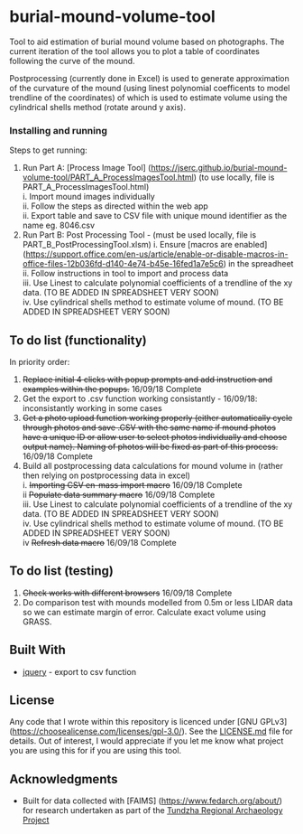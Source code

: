 # burial-mound-volume-tool

Tool to aid estimation of burial mound volume based on photographs. The current iteration of the tool allows you to plot a table of coordinates following the curve of the mound.

Postprocessing (currently done in Excel) is used to generate approximation of the curvature of the mound (using linest polynomial coefficents to model trendline of the coordinates) of which is used to estimate volume using the cylindrical shells method (rotate around y axis).

### Installing and running

Steps to get running:

1. Run Part A: [Process Image Tool] (https://jserc.github.io/burial-mound-volume-tool/PART_A_ProcessImagesTool.html) (to use locally, file is PART_A_ProcessImagesTool.html)  <br />
	i. Import mound images individually <br />
	ii. Follow the steps as directed within the web app<br />
	ii. Export table and save to CSV file with unique mound identifier as the name eg. 8046.csv <br />
2. Run Part B: Post Processing Tool - (must be used locally, file is PART_B_PostProcessingTool.xlsm)
	i. Ensure [macros are enabled] (https://support.office.com/en-us/article/enable-or-disable-macros-in-office-files-12b036fd-d140-4e74-b45e-16fed1a7e5c6) in the spreadheet <br />
	ii. Follow instructions in tool to import and process data<br />
	iii. Use Linest to calculate polynomial coefficients of a trendline of the xy data. (TO BE ADDED IN SPREADSHEET VERY SOON)<br />
	iv. Use cylindrical shells method to estimate volume of mound. (TO BE ADDED IN SPREADSHEET VERY SOON)<br />

## To do list (functionality)
In priority order:

1. ~~Replace initial 4 clicks with popup prompts and add instruction and examples within the popups.~~ 16/09/18 Complete
2. Get the export to .csv function working consistantly - 16/09/18: inconsistantly working in some cases
3. ~~Get a photo upload function working properly (either automatically cycle through photos and save .CSV with the same name if mound photos have a unique ID or allow user to select photos individually and choose output name). Naming of photos will be fixed as part of this process.~~  16/09/18 Complete
4. Build all postprocessing data calculations for mound volume in (rather then relying on postprocessing data in excel)<br />
	i. ~~Importing CSV en-mass import macro~~  16/09/18 Complete <br />
	ii ~~Populate data summary macro~~  16/09/18 Complete <br />
	iii. Use Linest to calculate polynomial coefficients of a trendline of the xy data. (TO BE ADDED IN SPREADSHEET VERY SOON)<br />
	iv. Use cylindrical shells method to estimate volume of mound. (TO BE ADDED IN SPREADSHEET VERY SOON) <br />
	iv ~~Refresh data macro~~  16/09/18 Complete <br />

## To do list (testing)

1. ~~Check works with different browsers~~  16/09/18 Complete <br />
2. Do comparison test with mounds modelled from 0.5m or less LIDAR data so we can estimate margin of error. Calculate exact volume using GRASS.

## Built With

* [jquery](https://jquery.com/) - export to csv function

## License

Any code that I wrote within this repository is licenced under [GNU GPLv3] (https://choosealicense.com/licenses/gpl-3.0/). See the [LICENSE.md](LICENSE.md) file for details. Out of interest, I would appreciate if you let me know what project you are using this for if you are using this tool.

## Acknowledgments

* Built for data collected with [FAIMS] (https://www.fedarch.org/about/) for research undertaken as part of the [Tundzha Regional Archaeology Project](http://www.tundzha.org/)
